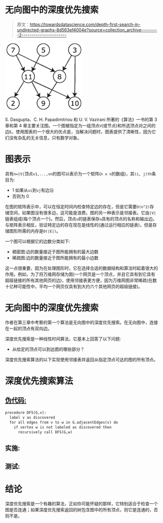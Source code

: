 # 无向图中的深度优先搜索

> 原文：<https://towardsdatascience.com/depth-first-search-in-undirected-graphs-8d563ef4004e?source=collection_archive---------2----------------------->

![](img/1dfad2b543c7aac205688918e9a1e879.png)

S. Dasgupta、C. H. Papadimitriou 和 U. V. Vazirani 所著的《算法》一书的第 3 章和第 4 章主要关注图。一个图被指定为一组顶点`V`(或节点)和所选顶点对之间的边`E`。使用图表的一个很大的优点是，当解决问题时，图表提供了清晰性，因为它们没有杂乱的无关信息，只有数学对象。

# 图表示

具有`n=|V|`顶点`v1,...,vn`的图可以表示为一个矩阵(`n x n`的数组)，其`(i, j)th`条目为:

*   1 如果从`vi`到`vj`有边沿
*   否则为 0

在图的矩阵表示中，可以在恒定时间内检查特定边的存在，但是它需要`O(n^2)`存储空间，如果图没有很多边，这可能是浪费。图的另一种表示是邻接表。它由`|V|`链表组成(每个顶点一个)。然后，顶点`u`的链表保存`u`具有的顶点的名称和输出边。与矩阵表示相反，验证特定边的存在现在是线性的(通过运行相应的链表)，但是存储图形所需的内存是`O(|E|)`。

一个图可以根据它的边数分类如下:

*   稠密图:边的数量接近于图所能拥有的最大边数
*   稀疏图:边的数量接近于图所能拥有的最小边数

这一点很重要，因为在处理图形时，它在选择合适的数据结构和算法时起着很大的作用。例如，为了将万维网存储为图(一个网页是一个顶点，并且它具有到它具有超级链接的所有其他网页的边)，使用邻接表更方便，因为万维网图非常稀疏(在数十亿种可能性中，平均一个网页仅具有到大约六个其他网页的超级链接)。

# 无向图中的深度优先搜索

作者在第三章中考察的第一个算法是无向图中的深度优先搜索。在无向图中，连接在一起的顶点有双向边。

深度优先搜索是一种线性时间算法，它基本上回答了以下问题:

*   从给定的顶点可以到达图的哪些部分？

深度优先搜索算法的以下实现使用邻接表并返回从指定顶点可达的图的所有顶点。

# 深度优先搜索算法

## [伪代码:](https://en.wikipedia.org/wiki/Depth-first_search)

```
procedure DFS(G,v):
  label v as discovered
  for all edges from v to w in G.adjacentEdges(v) do
    if vertex w is not labeled as discovered then
      recursively call DFS(G,w)
```

## 实施:

## 测试:

# 结论

深度优先搜索是一个有趣的算法，正如你可能怀疑的那样，它特别适合于检查一个图是否连通；如果深度优先搜索返回的树包含图中的所有顶点，则它是连通的，否则不是。
